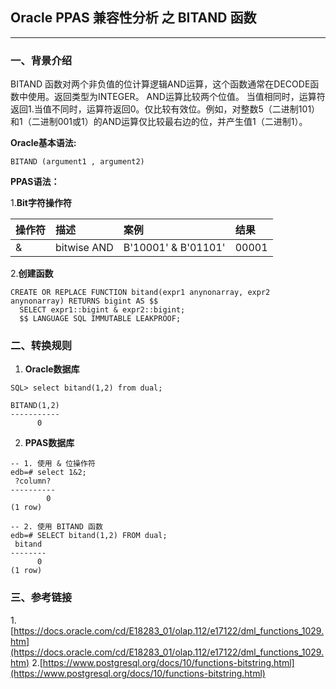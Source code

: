 ## Oracle PPAS 兼容性分析 之 BITAND 函数
---

### 一、背景介绍
BITAND 函数对两个非负值的位计算逻辑AND运算，这个函数通常在DECODE函数中使用。返回类型为INTEGER。
AND运算比较两个位值。 当值相同时，运算符返回1.当值不同时，运算符返回0。仅比较有效位。例如，对整数5（二进制101）和1（二进制001或1）的AND运算仅比较最右边的位，并产生值1（二进制1）。

**Oracle基本语法:**
```
BITAND (argument1 , argument2)
```

**PPAS语法：**

1.**Bit字符操作符**

|操作符|描述|案例|结果|
|:------ |:------ |:------ |:------ |
|&	|bitwise AND	|B'10001' & B'01101'|	00001|

2.**创建函数**
```
CREATE OR REPLACE FUNCTION bitand(expr1 anynonarray, expr2 anynonarray) RETURNS bigint AS $$
  SELECT expr1::bigint & expr2::bigint;
  $$ LANGUAGE SQL IMMUTABLE LEAKPROOF;
```


### 二、转换规则
1. **Oracle数据库**
```
SQL> select bitand(1,2) from dual;

BITAND(1,2)
-----------
	  0
```

2. **PPAS数据库**
```
-- 1. 使用 & 位操作符
edb=# select 1&2;
 ?column? 
----------
        0
(1 row)

-- 2. 使用 BITAND 函数
edb=# SELECT bitand(1,2) FROM dual;
 bitand 
--------
      0
(1 row)
```


### 三、参考链接
1.[https://docs.oracle.com/cd/E18283_01/olap.112/e17122/dml_functions_1029.htm](https://docs.oracle.com/cd/E18283_01/olap.112/e17122/dml_functions_1029.htm)
2.[https://www.postgresql.org/docs/10/functions-bitstring.html](https://www.postgresql.org/docs/10/functions-bitstring.html)
